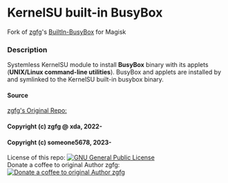 # KernelSU built-in BusyBox

Fork of [zgfg](https://github.com/zgfg)'s [BuiltIn-BusyBox](https://github.com/zgfg/BuiltIn-BusyBox) for Magisk

### Description
Systemless KernelSU module to install **BusyBox** binary with its applets (**UNIX/Linux command-line utilities**).
BusyBox and applets are installed by and symlinked to the KernelSU built-in busybox binary.

#### Source 
[zgfg's Original Repo:](https://github.com/zgfg/BuiltIn-BusyBox)

#### Copyright (c) zgfg @ xda, 2022-
#### Copyright (c) someone5678, 2023-
<p align="left">
License of this repo:
<a href="https://github.com/someone5678/BuiltIn-BusyBox/blob/0f6c6c079f7837470d89ac443a73d716e10ef0f2/LICENSE"> <img src="https://img.shields.io/github/license/zgfg/BuiltIn-BusyBox?label=License&logo=gnu&logoColor=orange" alt="GNU General Public License">
</a>
<br>
Donate a coffee to original Author zgfg:
<a href="https://zgfg.github.io/PayPal.html"> <img src="https://img.shields.io/badge/-Donate%20a%20coffee-FFDD00?logo=CoffeeScript&logoColor=black" alt="Donate a coffee to original Author zgfg">
</a> 
</p>
